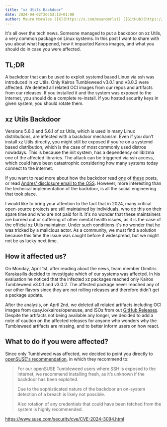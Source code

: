 ```yaml
---
title: "xz Utils Backdoor"
date: 2024-04-02T20:53:13+01:00
author: Mauro Morales ([X](https://x.com/mauromrls)) ([GitHub](https://github.com/mauromorales))
---
```


It's all over the tech news. Someone managed to put a backdoor on xz Utils, a very common package on Linux systems. In this post I want to share with you about what happened, how it impacted Kairos images, and what you should do in case you were affected.

## TL;DR

A backdoor that can be used to exploit systemd based Linux via ssh was introduced in xz Utils. Only Kairos Tumbleweed v3.0.1 and v3.0.2 were affected. We deleted all related OCI images from our repos and artifacts from our releases. If you installed it and the system was exposed to the internet, you should do a complete re-install. If you hosted security keys in given system, you should rotate them.

## xz Utils Backdoor

Versions 5.6.0 and 5.6.1 of xz Utils, which is used in many Linux distributions, are infected with a backdoor mechanism. Even if you don't install xz Utils directly, you might still be exposed if you're on a systemd based distribution, which is the case of most commonly used distros nowadays. This is because the init system, has a dependency on liblzma one of the affected libraries. The attack can be triggered via ssh access, which could have been catastrophic considering how many systems today connect to the internet.

If you want to read more about how the backdoor read [one](https://arstechnica.com/security/2024/04/what-we-know-about-the-xz-utils-backdoor-that-almost-infected-the-world/) of [these](https://arstechnica.com/security/2024/03/backdoor-found-in-widely-used-linux-utility-breaks-encrypted-ssh-connections/) posts, or read [Andres' disclosure email to the OSS](https://www.openwall.com/lists/oss-security/2024/03/29/4). However, more interesting than the technical implementation of the backdoor, is all the social engineering that took place.

I would like to bring your attention to the fact that in 2024, many critical open-source projects are still maintained by individuals, who do this on their spare time and who are not paid for it. It's no wonder that these maintainers are burned out or suffering of other mental health issues, as it is the case of the official xz Utils maintainer. Under such conditions it's no wonder that he was tricked by a malicious actor. As a community, we must find a solution because this time the issue was caught before it widespread, but we might not be as lucky next time.

## How it affected us?

On Monday, April 1st, after reading about the news, team member Dimitris Karakasilis decided to investigate which of our systems was affected. In his evaluation he noticed that the infected xz packages reached only Kairos Tumbleweed v3.0.1 and v3.0.2. The affected package never reached any of our other flavors since they are not rolling releases and therefore didn't get a package update.

After the analysis, on April 2nd, we deleted all related artifacts including OCI images from quay.io/kairos/opensuse, and ISOs from out [GitHub Releases](https://github.com/kairos-io/kairos/releases). Despite the artifacts not being available any longer, we decided to add a note of caution on the affected releases for anyone who wonders why the Tumbleweed artifacts are missing, and to better inform users on how react.

## What to do if you were affected?

Since only Tumblweed was affected, we decided to point you directly to [openSUSE's recommendation](https://news.opensuse.org/2024/03/29/xz-backdoor/), in which they recommend to:

> For our openSUSE Tumbleweed users where SSH is exposed to the internet, we recommend installing fresh, as it’s unknown if the backdoor has been exploited.
> 
> Due to the sophisticated nature of the backdoor an on-system detection of a breach is likely not possible.
> 
> Also rotation of any credentials that could have been fetched from the system is highly recommended.

https://www.suse.com/security/cve/CVE-2024-3094.html
